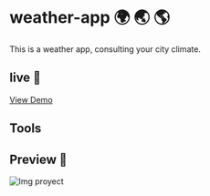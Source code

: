 # weather-app 🌍 🌏 🌎

This is a weather app, consulting your city climate.

## live 🚀

[View Demo](https://mooenz.github.io/weather-app/)

## Tools

## Preview 🔖

![Img proyect](public/diagrama.png)
